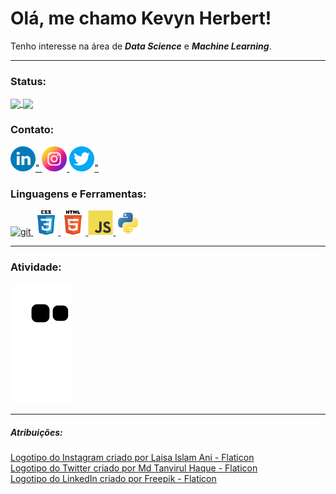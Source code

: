 # Olá, me chamo Kevyn Herbert!
  Tenho interesse na área de ***Data Science*** e ***Machine Learning***.
<hr>

### Status:

<a href="https://github.com/kevyn-herbert">
  <img align="center" src="https://github-readme-stats.vercel.app/api?username=kevyn-herbert&show_icons=true&theme=synthwave&line_height=30" />
  
</a>

<a href="https://github.com/kevyn-herbert">
  <img align="center" src="https://github-readme-stats.vercel.app/api/top-langs/?username=kevyn-herbert&theme=synthwave&layout=compact" />
       
</a>

### Contato:

<p align="left">   <a href="https://linkedin.com/in/kevyn-herbert" target="_blank"> <img alt="LinkedIn" src="icons/linkedin.png" height="40" />" </a>
  <a href="https://instagram.com/kevyn_here" target="_blank"> <img alt="Instagram" src="icons/instagram.png" height="40" /> </a>
  <a href="https://twitter.com/kevyn_here" target="_blank"> <img alt="Twitter" src="icons/twitter.png" height="40" />" </a>
 
### Linguagens e Ferramentas:
  
  <p align="left"> <a href="https://git-scm.com/doc" target="_blank"> <img src="https://www.vectorlogo.zone/logos/git-scm/git-scm-icon.svg" alt="git" width="40" height="40"/> </a>
    <a href="https://developer.mozilla.org/pt-BR/docs/Web/CSS" target="_blank"> <img src="https://raw.githubusercontent.com/devicons/devicon/master/icons/css3/css3-original-wordmark.svg" alt="css3" width="40" height="40"/> </a>
    <a href="https://developer.mozilla.org/pt-BR/docs/Web/HTML" target="_blank"> <img src="https://raw.githubusercontent.com/devicons/devicon/master/icons/html5/html5-original-wordmark.svg" alt="html5" width="40" height="40"/> </a>
    <a href="https://developer.mozilla.org/en-US/docs/Web/JavaScript" target="_blank"> <img src="https://raw.githubusercontent.com/devicons/devicon/master/icons/javascript/javascript-original.svg" alt="javascript" width="40" height="40"/> </a>
    <a href="https://docs.python.org/3/" target="_blank"> <img src="https://raw.githubusercontent.com/devicons/devicon/master/icons/python/python-original.svg" alt="python" width="40" height="40"/> </a> 

<hr>

### Atividade:

![snake gif](https://github.com/Formandodev/Formandodev/blob/output/github-contribution-grid-snake.svg)

<hr>

##### ***Atribuições***:
  <a href="https://www.flaticon.com/br/icones-gratis/logotipo-do-instagram" title="logotipo do instagram ícones">Logotipo do Instagram criado por Laisa Islam Ani - Flaticon</a> <br>
  <a href="https://www.flaticon.com/br/icones-gratis/logotipo-do-twitter" title="logotipo do twitter ícones">Logotipo do Twitter criado por Md Tanvirul Haque - Flaticon</a> <br>
  <a href="https://www.flaticon.com/br/icones-gratis/linkedin" title="linkedin ícones">Logotipo do LinkedIn criado por Freepik - Flaticon</a>
